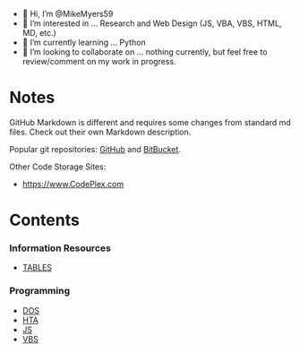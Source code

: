 - 👋 Hi, I’m @MikeMyers59
- 👀 I’m interested in ... Research and Web Design (JS, VBA, VBS, HTML, MD, etc.)
- 🌱 I’m currently learning ... Python
- 💞️ I’m looking to collaborate on ... nothing currently, but feel free to review/comment on my work in progress.

<!---
MikeMyers59/MikeMyers59 is a ✨ special ✨ repository because its `README.md` (this file) appears on your GitHub profile.
You can click the Preview link to take a look at your changes.
--->

# Notes

GitHub Markdown is different and requires some changes from standard md files. Check out their own Markdown description.

Popular git repositories: [GitHub](https://github.com/) and [BitBucket](https://bitbucket.org/). 

Other Code Storage Sites:
- https://www.CodePlex.com 

# Contents

### Information Resources
- [TABLES]( https://github.com/MikeMyers59/MikeMyers59/tree/main/Tables) 

### Programming 
- [DOS](https://github.com/MikeMyers59/MikeMyers59/tree/main/DOS)
- [HTA](https://github.com/MikeMyers59/MikeMyers59/tree/main/HTA)
- [JS](https://github.com/MikeMyers59/MikeMyers59/tree/main/JS)
- [VBS](https://github.com/MikeMyers59/MikeMyers59/tree/main/VBS)

